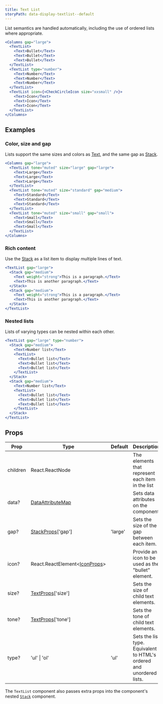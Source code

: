 ```yaml
---
title: Text List
storyPath: data-display-textlist--default
---
```


List semantics are handled automatically, including the use of ordered lists
where appropriate.

```jsx live
<Columns gap="large">
  <TextList>
    <Text>Bullet</Text>
    <Text>Bullet</Text>
    <Text>Bullet</Text>
  </TextList>
  <TextList type="number">
    <Text>Number</Text>
    <Text>Number</Text>
    <Text>Number</Text>
  </TextList>
  <TextList icon={<CheckCircleIcon size="xxsmall" />}>
    <Text>Icon</Text>
    <Text>Icon</Text>
    <Text>Icon</Text>
  </TextList>
</Columns>
```

## Examples

### Color, size and gap

Lists support the same sizes and colors as [Text](/package/text), and the same
gap as [Stack](/package/stack).

```jsx live
<Columns gap="large">
  <TextList tone="muted" size="large" gap="large">
    <Text>Large</Text>
    <Text>Large</Text>
    <Text>Large</Text>
  </TextList>
  <TextList tone="muted" size="standard" gap="medium">
    <Text>Standard</Text>
    <Text>Standard</Text>
    <Text>Standard</Text>
  </TextList>
  <TextList tone="muted" size="small" gap="small">
    <Text>Small</Text>
    <Text>Small</Text>
    <Text>Small</Text>
  </TextList>
</Columns>
```

### Rich content

Use the [Stack](/package/stack) as a list item to display multiple lines of
text.

```jsx live
<TextList gap="large">
  <Stack gap="medium">
    <Text weight="strong">This is a paragraph.</Text>
    <Text>This is another paragraph.</Text>
  </Stack>
  <Stack gap="medium">
    <Text weight="strong">This is a paragraph.</Text>
    <Text>This is another paragraph.</Text>
  </Stack>
</TextList>
```

### Nested lists

Lists of varying types can be nested within each other.

```jsx live
<TextList gap="large" type="number">
  <Stack gap="medium">
    <Text>Number list</Text>
    <TextList>
      <Text>Bullet list</Text>
      <Text>Bullet list</Text>
      <Text>Bullet list</Text>
    </TextList>
  </Stack>
  <Stack gap="medium">
    <Text>Number list</Text>
    <TextList>
      <Text>Bullet list</Text>
      <Text>Bullet list</Text>
      <Text>Bullet list</Text>
    </TextList>
  </Stack>
</TextList>
```

## Props

| Prop     | Type                                            | Default | Description                                                           |
| -------- | ----------------------------------------------- | ------- | --------------------------------------------------------------------- |
| children | React.ReactNode                                 |         | The elements that represent each item in the list                     |
| data?    | [DataAttributeMap][data-attribute-map]          |         | Sets data attributes on the component.                                |
| gap?     | [StackProps][stack-props]['gap']                | 'large' | Sets the size of the gap between each item.                           |
| icon?    | React.ReactElement\<[IconProps](/package/icon)> |         | Provide an icon to be used as the "bullet" element.                   |
| size?    | [TextProps][text-props]['size']                 |         | Sets the size of child text elements.                                 |
| tone?    | [TextProps][text-props]['tone']                 |         | Sets the tone of child text elements.                                 |
| type?    | 'ul' \| 'ol'                                    | 'ul'    | Sets the list type. Equivalent to HTML's ordered and unordered lists. |

The `TextList` component also passes extra props into the component's nested
[`Stack`](/package/stack) component.

[data-attribute-map]:
  https://github.com/brighte-labs/spark-web/blob/e7f6f4285b4cfd876312cc89fbdd094039aa239a/packages/utils/src/internal/buildDataAttributes.ts#L1
[stack-props]: /package/stack
[text-props]: /package/text
